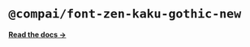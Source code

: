 # `@compai/font-zen-kaku-gothic-new`

[**Read the docs &rarr;**](https://components.ai/docs/typefaces/zen-kaku-gothic-new)
